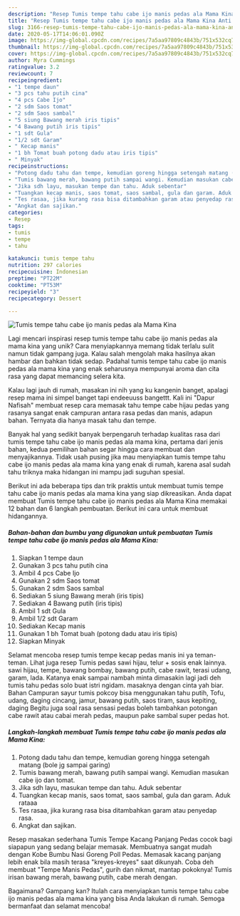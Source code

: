 ```yaml
---
description: "Resep Tumis tempe tahu cabe ijo manis pedas ala Mama Kina Anti Gagal"
title: "Resep Tumis tempe tahu cabe ijo manis pedas ala Mama Kina Anti Gagal"
slug: 3166-resep-tumis-tempe-tahu-cabe-ijo-manis-pedas-ala-mama-kina-anti-gagal
date: 2020-05-17T14:06:01.090Z
image: https://img-global.cpcdn.com/recipes/7a5aa97809c4843b/751x532cq70/tumis-tempe-tahu-cabe-ijo-manis-pedas-ala-mama-kina-foto-resep-utama.jpg
thumbnail: https://img-global.cpcdn.com/recipes/7a5aa97809c4843b/751x532cq70/tumis-tempe-tahu-cabe-ijo-manis-pedas-ala-mama-kina-foto-resep-utama.jpg
cover: https://img-global.cpcdn.com/recipes/7a5aa97809c4843b/751x532cq70/tumis-tempe-tahu-cabe-ijo-manis-pedas-ala-mama-kina-foto-resep-utama.jpg
author: Myra Cummings
ratingvalue: 3.2
reviewcount: 7
recipeingredient:
- "1 tempe daun"
- "3 pcs tahu putih cina"
- "4 pcs Cabe Ijo"
- "2 sdm Saos tomat"
- "2 sdm Saos sambal"
- "5 siung Bawang merah iris tipis"
- "4 Bawang putih iris tipis"
- "1 sdt Gula"
- "1/2 sdt Garam"
- " Kecap manis"
- "1 bh Tomat buah potong dadu atau iris tipis"
- " Minyak"
recipeinstructions:
- "Potong dadu tahu dan tempe, kemudian goreng hingga setengah matang (bole jg sampai garing)"
- "Tumis bawang merah, bawang putih sampai wangi. Kemudian masukan cabe ijo dan tomat."
- "Jika sdh layu, masukan tempe dan tahu. Aduk sebentar"
- "Tuangkan kecap manis, saos tomat, saos sambal, gula dan garam. Aduk rataaa"
- "Tes rasaa, jika kurang rasa bisa ditambahkan garam atau penyedap rasa."
- "Angkat dan sajikan."
categories:
- Resep
tags:
- tumis
- tempe
- tahu

katakunci: tumis tempe tahu 
nutrition: 297 calories
recipecuisine: Indonesian
preptime: "PT22M"
cooktime: "PT53M"
recipeyield: "3"
recipecategory: Dessert

---
```



![Tumis tempe tahu cabe ijo manis pedas ala Mama Kina](https://img-global.cpcdn.com/recipes/7a5aa97809c4843b/751x532cq70/tumis-tempe-tahu-cabe-ijo-manis-pedas-ala-mama-kina-foto-resep-utama.jpg)

Lagi mencari inspirasi resep tumis tempe tahu cabe ijo manis pedas ala mama kina yang unik? Cara menyiapkannya memang tidak terlalu sulit namun tidak gampang juga. Kalau salah mengolah maka hasilnya akan hambar dan bahkan tidak sedap. Padahal tumis tempe tahu cabe ijo manis pedas ala mama kina yang enak seharusnya mempunyai aroma dan cita rasa yang dapat memancing selera kita.

Kalau lagi jauh di rumah, masakan ini nih yang ku kangenin banget, apalagi resep mama ini simpel banget tapi endeeuuss bangettt. Kali ini &#34;Dapur Nafisah&#34; membuat resep cara memasak tahu tempe cabe hijau pedas yang rasanya sangat enak campuran antara rasa pedas dan manis, adapun bahan. Ternyata dia hanya masak tahu dan tempe.

Banyak hal yang sedikit banyak berpengaruh terhadap kualitas rasa dari tumis tempe tahu cabe ijo manis pedas ala mama kina, pertama dari jenis bahan, kedua pemilihan bahan segar hingga cara membuat dan menyajikannya. Tidak usah pusing jika mau menyiapkan tumis tempe tahu cabe ijo manis pedas ala mama kina yang enak di rumah, karena asal sudah tahu triknya maka hidangan ini mampu jadi suguhan spesial.


Berikut ini ada beberapa tips dan trik praktis untuk membuat tumis tempe tahu cabe ijo manis pedas ala mama kina yang siap dikreasikan. Anda dapat membuat Tumis tempe tahu cabe ijo manis pedas ala Mama Kina memakai 12 bahan dan 6 langkah pembuatan. Berikut ini cara untuk membuat hidangannya.

<!--inarticleads1-->

##### Bahan-bahan dan bumbu yang digunakan untuk pembuatan Tumis tempe tahu cabe ijo manis pedas ala Mama Kina:

1. Siapkan 1 tempe daun
1. Gunakan 3 pcs tahu putih cina
1. Ambil 4 pcs Cabe Ijo
1. Gunakan 2 sdm Saos tomat
1. Gunakan 2 sdm Saos sambal
1. Sediakan 5 siung Bawang merah (iris tipis)
1. Sediakan 4 Bawang putih (iris tipis)
1. Ambil 1 sdt Gula
1. Ambil 1/2 sdt Garam
1. Sediakan  Kecap manis
1. Gunakan 1 bh Tomat buah (potong dadu atau iris tipis)
1. Siapkan  Minyak


Selamat mencoba resep tumis tempe kecap pedas manis ini ya teman-teman. Lihat juga resep Tumis pedas sawi hijau, telur + sosis enak lainnya. sawi hijau, tempe, bawang bombay, bawang putih, cabe rawit, terasi udang, garam, lada. Katanya enak sampai nambah minta dimasakin lagi jadi deh tumis tahu pedas solo buat istri ngidam. masaknya dengan cinta yah biar. Bahan Campuran sayur tumis pokcoy bisa menggunakan tahu putih, Tofu, udang, daging cincang, jamur, bawang putih, saos tiram, saus kepiting, daging Begitu juga soal rasa sensasi pedas boleh tambahkan potongan cabe rawit atau cabai merah pedas, maupun pake sambal super pedas hot. 

<!--inarticleads2-->

##### Langkah-langkah membuat Tumis tempe tahu cabe ijo manis pedas ala Mama Kina:

1. Potong dadu tahu dan tempe, kemudian goreng hingga setengah matang (bole jg sampai garing)
1. Tumis bawang merah, bawang putih sampai wangi. Kemudian masukan cabe ijo dan tomat.
1. Jika sdh layu, masukan tempe dan tahu. Aduk sebentar
1. Tuangkan kecap manis, saos tomat, saos sambal, gula dan garam. Aduk rataaa
1. Tes rasaa, jika kurang rasa bisa ditambahkan garam atau penyedap rasa.
1. Angkat dan sajikan.


Resep masakan sederhana Tumis Tempe Kacang Panjang Pedas cocok bagi siapapun yang sedang belajar memasak. Membuatnya sangat mudah dengan Kobe Bumbu Nasi Goreng Poll Pedas. Memasak kacang panjang lebih enak bila masih terasa &#34;kreyes-kreyes&#34; saat dikunyah. Coba deh membuat &#34;Tempe Manis Pedas&#34;, gurih dan nikmat, mantap pokoknya! Tumis irisan bawang merah, bawang putih, cabe merah dengan. 

Bagaimana? Gampang kan? Itulah cara menyiapkan tumis tempe tahu cabe ijo manis pedas ala mama kina yang bisa Anda lakukan di rumah. Semoga bermanfaat dan selamat mencoba!
